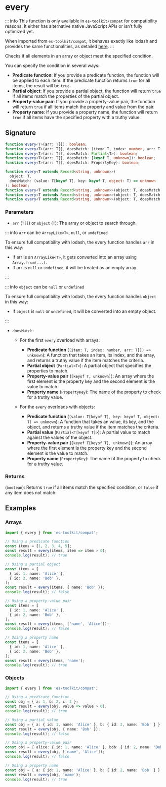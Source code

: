 # every

::: info
This function is only available in `es-toolkit/compat` for compatibility reasons. It either has alternative native JavaScript APIs or isn’t fully optimized yet.

When imported from `es-toolkit/compat`, it behaves exactly like lodash and provides the same functionalities, as detailed [here](../../../compatibility.md).
:::

Checks if all elements in an array or object meet the specified condition.

You can specify the condition in several ways:

- **Predicate function**: If you provide a predicate function, the function will be applied to each item. If the predicate function returns `true` for all items, the result will be `true`.
- **Partial object**: If you provide a partial object, the function will return `true` if all items match the properties of the partial object.
- **Property-value pair**: If you provide a property-value pair, the function will return `true` if all items match the property and value from the pair.
- **Property name**: If you provide a property name, the function will return `true` if all items have the specified property with a truthy value.

## Signature

```typescript
function every<T>(arr: T[]): boolean;
function every<T>(arr: T[], doesMatch: (item: T, index: number, arr: T[]) => unknown): boolean;
function every<T>(arr: T[], doesMatch: Partial<T>): boolean;
function every<T>(arr: T[], doesMatch: [keyof T, unknown]): boolean;
function every<T>(arr: T[], doesMatch: PropertyKey): boolean;

function every<T extends Record<string, unknown>>(
  object: T,
  doesMatch: (value: T[keyof T], key: keyof T, object: T) => unknown
): boolean;
function every<T extends Record<string, unknown>>(object: T, doesMatch: Partial<T[keyof T]>): boolean;
function every<T extends Record<string, unknown>>(object: T, doesMatch: [keyof T[keyof T], unknown]): boolean;
function every<T extends Record<string, unknown>>(object: T, doesMatch: PropertyKey): boolean;
```

### Parameters

- `arr` (`T[]`) or `object` (`T`): The array or object to search through.

::: info `arr` can be `ArrayLike<T>`, `null`, or `undefined`

To ensure full compatibility with lodash, the every function handles `arr` in this way:

- If arr is an `ArrayLike<T>`, it gets converted into an array using `Array.from(...)`.
- If arr is `null` or `undefined`, it will be treated as an empty array.

:::

::: info `object` can be `null` or `undefined`

To ensure full compatibility with lodash, the every function handles `object` in this way:

- If `object` is `null` or `undefined`, it will be converted into an empty object.

:::

- `doesMatch`:

  - For the first `every` overload with arrays:

    - **Predicate function** (`(item: T, index: number, arr: T[]) => unknown`): A function that takes an item, its index, and the array, and returns a truthy value if the item matches the criteria.
    - **Partial object** (`Partial<T>`): A partial object that specifies the properties to match.
    - **Property-value pair** (`[keyof T, unknown]`): An array where the first element is the property key and the second element is the value to match.
    - **Property name** (`PropertyKey`): The name of the property to check for a truthy value.

  - For the `every` overloads with objects:
    - **Predicate function** (`(value: T[keyof T], key: keyof T, object: T) => unknown`): A function that takes an value, its key, and the object, and returns a truthy value if the item matches the criteria.
    - **Partial value** (`Partial<T[keyof T]>`): A partial value to match against the values of the object.
    - **Property-value pair** (`[keyof T[keyof T], unknown]`): An array where the first element is the property key and the second element is the value to match.
    - **Property name** (`PropertyKey`): The name of the property to check for a truthy value.

### Returns

(`boolean`): Returns `true` if all items match the specified condition, or `false` if any item does not match.

## Examples

### Arrays

```typescript
import { every } from 'es-toolkit/compat';

// Using a predicate function
const items = [1, 2, 3, 4, 5];
const result = every(items, item => item > 0);
console.log(result); // true

// Using a partial object
const items = [
  { id: 1, name: 'Alice' },
  { id: 2, name: 'Bob' },
];
const result = every(items, { name: 'Bob' });
console.log(result); // false

// Using a property-value pair
const items = [
  { id: 1, name: 'Alice' },
  { id: 2, name: 'Bob' },
];
const result = every(items, ['name', 'Alice']);
console.log(result); // false

// Using a property name
const items = [
  { id: 1, name: 'Alice' },
  { id: 2, name: 'Bob' },
];
const result = every(items, 'name');
console.log(result); // true
```

### Objects

```typescript
import { every } from 'es-toolkit/compat';

// Using a predicate function
const obj = { a: 1, b: 2, c: 3 };
const result = every(obj, value => value > 0);
console.log(result); // true

// Using a partial value
const obj = { a: { id: 1, name: 'Alice' }, b: { id: 2, name: 'Bob' } };
const result = every(obj, { name: 'Bob' });
console.log(result); // false

// Using a property-value pair
const obj = { alice: { id: 1, name: 'Alice' }, bob: { id: 2, name: 'Bob' } };
const result = every(obj, ['name', 'Alice']);
console.log(result); // false

// Using a property name
const obj = { a: { id: 1, name: 'Alice' }, b: { id: 2, name: 'Bob' } };
const result = every(obj, 'name');
console.log(result); // true
```
